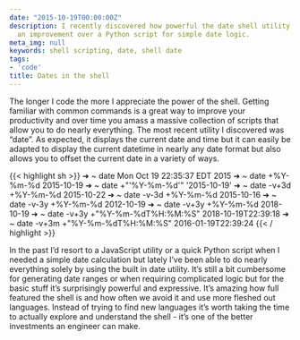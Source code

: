 ```yaml
---
date: "2015-10-19T00:00:00Z"
description: I recently discovered how powerful the date shell utility is. Definitely
  an improvement over a Python script for simple date logic.
meta_img: null
keywords: shell scripting, date, shell date
tags:
- 'code'
title: Dates in the shell
---
```


The longer I code the more I appreciate the power of the shell. Getting familiar with common commands is a great way to improve your productivity and over time you amass a massive collection of scripts that allow you to do nearly everything. The most recent utility I discovered was “date”. As expected, it displays the current date and time but it can easily be adapted to display the current datetime in nearly any date format but also allows you to offset the current date in a variety of ways.

{{< highlight sh >}}
➜  ~  date
Mon Oct 19 22:35:37 EDT 2015
➜  ~  date +%Y-%m-%d
2015-10-19
➜  ~  date +"'%Y-%m-%d'"
'2015-10-19'
➜  ~  date -v+3d +%Y-%m-%d
2015-10-22
➜  ~  date -v-3d +%Y-%m-%d
2015-10-16
➜  ~  date -v-3y +%Y-%m-%d
2012-10-19
➜  ~  date -v+3y +%Y-%m-%d
2018-10-19
➜  ~  date -v+3y +"%Y-%m-%dT%H:%M:%S"
2018-10-19T22:39:18
➜  ~  date -v+3m +"%Y-%m-%dT%H:%M:%S"
2016-01-19T22:39:24
{{< / highlight >}}

In the past I’d resort to a JavaScript utility or a quick Python script when I needed a simple date calculation but lately I’ve been able to do nearly everything solely by using the built in date utility. It’s still a bit cumbersome for generating date ranges or when requiring complicated logic but for the basic stuff it’s surprisingly powerful and expressive. It’s amazing how full featured the shell is and how often we avoid it and use more fleshed out languages. Instead of trying to find new languages it’s worth taking the time to actually explore and understand the shell - it’s one of the better investments an engineer can make.
